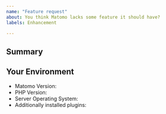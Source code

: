 ```yaml
---
name: "Feature request"
about: You think Matomo lacks some feature it should have?
labels: Enhancement

---
```


<!-- Please provide a short summary of the issue in the *Title* above -->
<!-- Important: Please contact the Matomo community forum for questions -->

## Summary
<!-- Please provide a detailed summary of the feature -->

## Your Environment
<!-- Include as many relevant details about the environment when applicable -->
<!-- You can find some of that information in the system check -->
* Matomo Version:
* PHP Version:
* Server Operating System:
* Additionally installed plugins:
